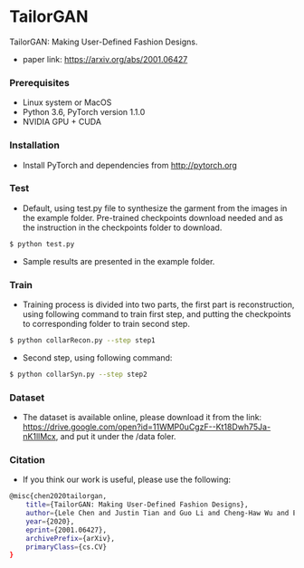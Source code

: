# TailorGAN

TailorGAN: Making User-Defined Fashion Designs.

  - paper link: https://arxiv.org/abs/2001.06427

### Prerequisites
* Linux system or MacOS
* Python 3.6, PyTorch version 1.1.0
* NVIDIA GPU + CUDA

### Installation

* Install PyTorch and dependencies from http://pytorch.org

### Test

* Default, using test.py file to synthesize the garment from the images in the example folder. Pre-trained checkpoints download needed and as the instruction in the checkpoints folder to download.
```sh
$ python test.py
```
* Sample results are presented in the example folder.

### Train

* Training process is divided into two parts, the first part is reconstruction, using following command to train first step, and putting the checkpoints to corresponding folder to train second step.
```sh
$ python collarRecon.py --step step1
```

* Second step, using following command:
```sh
$ python collarSyn.py --step step2
```


### Dataset

* The dataset is available online, please download it from the link: https://drive.google.com/open?id=11WMP0uCgzF--Kt18Dwh75Ja-nK1llMcx, and put it under the /data foler. 

### Citation

* If you think our work is useful, please use the following:
```sh
@misc{chen2020tailorgan,
    title={TailorGAN: Making User-Defined Fashion Designs},
    author={Lele Chen and Justin Tian and Guo Li and Cheng-Haw Wu and Erh-Kan King and Kuan-Ting Chen and Shao-Hang Hsieh and Chenliang Xu},
    year={2020},
    eprint={2001.06427},
    archivePrefix={arXiv},
    primaryClass={cs.CV}
}
```
